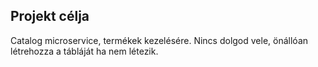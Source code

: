 ## Projekt célja

Catalog microservice, termékek kezelésére.
Nincs dolgod vele, önállóan létrehozza a tábláját ha nem létezik.

